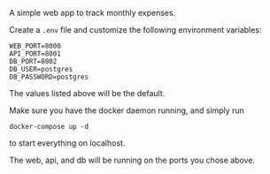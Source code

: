 A simple web app to track monthly expenses.

Create a `.env` file and customize the following environment variables:

```shell
WEB_PORT=8000
API_PORT=8001
DB_PORT=8002
DB_USER=postgres
DB_PASSWORD=postgres
```

The values listed above will be the default.

Make sure you have the docker daemon running, and simply run

```shell
docker-compose up -d
```

to start everything on localhost.

The web, api, and db will be running on the ports you chose above.
